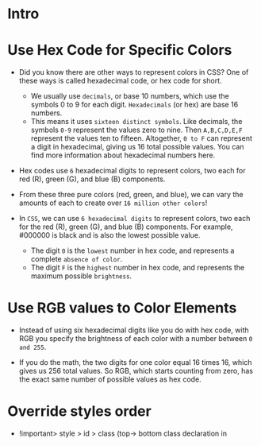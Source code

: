 # Intro

# Use Hex Code for Specific Colors
- Did you know there are other ways to represent colors in CSS? One of these ways is called hexadecimal code, or hex code for short.

  - We usually use `decimals`, or base 10 numbers, which use the symbols 0 to 9 for each digit. `Hexadecimals` (or hex) are base 16 numbers.
  - This means it uses `sixteen distinct symbols`. Like decimals, the symbols `0-9` represent the values zero to nine. Then `A,B,C,D,E,F` represent the values ten to fifteen. Altogether, `0 to F` can represent a digit in hexadecimal, giving us 16 total possible values. You can find more information about hexadecimal numbers here.
- Hex codes use `6` hexadecimal digits to represent colors, two each for red (R), green (G), and blue (B) components.
- From these three pure colors (red, green, and blue), we can vary the amounts of each to create over `16 million other colors`!
- In `CSS`, we can use `6 hexadecimal digits` to represent colors, two each for the red (R), green (G), and blue (B) components. For example, #000000 is black and is also the lowest possible value.
  - The digit `0` is the `lowest` number in hex code, and represents a complete `absence of color`.
  - The digit `F` is the `highest` number in hex code, and represents the maximum possible `brightness`.

# Use RGB values to Color Elements

- Instead of using six hexadecimal digits like you do with hex code, with RGB you specify the brightness of each color with a number between `0 and 255`.

- If you do the math, the two digits for one color equal 16 times 16, which gives us 256 total values. So RGB, which starts counting from zero, has the exact same number of possible values as hex code.

# Override styles order
- !important> style > id > class (top-> bottom class declaration in <style> section)

# Units

## Absolute lengths

- The absolute length units are fixed and a length expressed in any of these will appear as exactly that size.
- Absolute length units are `not recommended` for use on screen, because screen sizes vary so much.
- However, they can be used if the output medium is known, such as for print layout.

  - `cm` - centimeters
  - `mm` - millimeters
  - `in` - inches (1in = 96px = 2.54cm)
  - `px \*` - pixels (1px = 1/96th of 1in)

  - `pt` - points (1pt = 1/72 of 1in)

  - `pc` - picas (1pc = 12 pt)

- Note\*: Pixels (px) are relative to the viewing device. For low-dpi devices, 1px is one device pixel (dot) of the display. For printers and high resolution screens 1px implies multiple device pixels.

## Relative lengths

- Relative length units specify a length relative to another length property.
- Relative length units scale better between different rendering medium.
  - `em` - Relative to the font-size of the element (2em means 2 times the size of the current font)
  - `ex` - Relative to the x-height of the current font (rarely used)
  - `ch` - Relative to the width of the "0" (zero)
  - `rem` - Relative to font-size of the root element
  - `vw` - Relative to 1% of the width of the viewport\*
  - `vh` - Relative to 1% of the height of the viewport\*
  - `vmin` - Relative to 1% of viewport's\* smaller dimension
    - vmin uses the ratio of the smallest side. That is, if the height of the browser window is less than its width, 1vmin will be equivalent to 1vh. If the width of the browser is less than it’s height, 1vmin is equvialent to 1vw.
  - `vmax` - Relative to 1% of viewport's\* larger dimension
    - vmax is the opposite: it uses the largest side. So 1vmax is equivalent to 1vw if the viewport is wider than it is tall; if the browser is taller than it is wide, 1vmax will be equivalent to 1vh.
  - `%` - Relative to the parent element
## What they used for?
- `vmin and vmax` is an excellent substitute for, or addition to, CSS `orientation` media queries (@media screen and (orientation : `portrait`) or @media screen and (orientation : `landscape`)), since they respond immediately to the aspect ratio of the screen.
## Reference:
 - Understanding vMin and vMax in CSS: http://thenewcode.com/1137/MinMaxing-Understanding-vMin-and-vMax-in-CSS
 - https://css-tricks.com/simple-little-use-case-vmin/